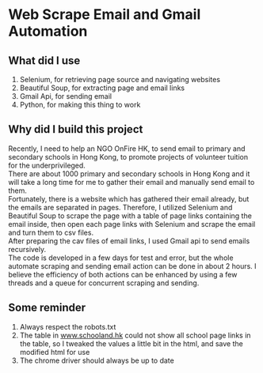 # Web Scrape Email and Gmail Automation

## What did I use
1. Selenium, for retrieving page source and navigating websites
2. Beautiful Soup, for extracting page and email links
3. Gmail Api, for sending email 
4. Python, for making this thing to work

## Why did I build this project
  Recently, I need to help an NGO OnFire HK, to send email to primary and secondary schools in Hong Kong, to promote projects of volunteer tuition for the underprivileged.<br />
  There are about 1000 primary and secondary schools in Hong Kong and it will take a long time for me to gather their email and manually send email to them.<br />
  Fortunately, there is a website which has gathered their email already, but the emails are separated in pages. Therefore, I utilized Selenium and Beautiful Soup to scrape the page with a table of page links containing the email inside, then open each page links with Selenium and scrape the email and turn them to csv files.<br />
  After preparing the cav files of email links, I used Gmail api to send emails recursively.<br />
  The code is developed in a few days for test and error, but the whole automate scraping and sending email action can be done in about 2 hours. I believe the efficiency of both actions can be enhanced by using a few threads and a queue for concurrent scraping and sending.<br />

## Some reminder
1. Always respect the robots.txt
2. The table in www.schooland.hk could not show all school page links in the table, so I tweaked the values a little bit in the html, and save the modified html for use
3. The chrome driver should always be up to date 